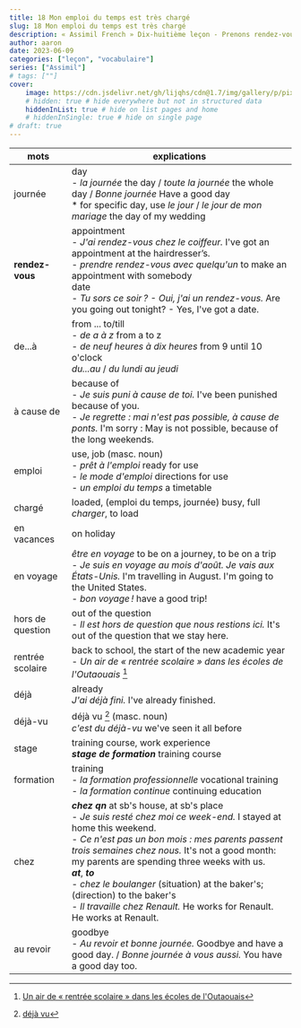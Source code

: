 ```yaml
---
title: 18 Mon emploi du temps est très chargé
slug: 18 Mon emploi du temps est très chargé
description: « Assimil French » Dix-huitième leçon - Prenons rendez-vous avec le banquier
author: aaron
date: 2023-06-09
categories: ["leçon", "vocabulaire"]
series: ["Assimil"]
# tags: [""]
cover: 
    image: https://cdn.jsdelivr.net/gh/lijqhs/cdn@1.7/img/gallery/p/pixabay-polynesia.jpg
    # hidden: true # hide everywhere but not in structured data
    hiddenInList: true # hide on list pages and home
    # hiddenInSingle: true # hide on single page
# draft: true
---
```



| mots | explications |
| ---- | ---- | 
| journée | day </br> - *la journée* the day / *toute la journée* the whole day / *Bonne journée* Have a good day </br> * for specific day, use *le jour* / *le jour de mon mariage* the day of my wedding | 
| **rendez-vous** | appointment </br> - *J'ai rendez-vous chez le coiffeur.* I've got an appointment at the hairdresser’s. </br> - *prendre rendez-vous avec quelqu'un* to make an appointment with somebody </br> date </br> - *Tu sors ce soir ? - Oui, j'ai un rendez-vous.* Are you going out tonight? - Yes, I've got a date. | 
| de...à | from ... to/till </br> - *de a à z* from a to z </br> - *de neuf heures à dix heures* from 9 until 10 o'clock </br> *du...au* / *du lundi au jeudi* | 
| à cause de | because of </br> - *Je suis puni à cause de toi.* I've been punished because of you. </br> - *Je regrette : mai n'est pas possible, à cause de ponts.* I'm sorry : May is not possible, because of the long weekends. |  
| emploi | use, job (masc. noun) </br> - *prêt à l'emploi* ready for use </br> - *le mode d'emploi* directions for use </br> - *un emploi du temps* a timetable | 
| chargé | loaded, (emploi du temps, journée) busy, full </br> *charger*, to load | 
| en vacances | on holiday | 
| en voyage | *être en voyage* to be on a journey, to be on a trip </br> - *Je suis en voyage au mois d'août. Je vais aux États-Unis.* I'm travelling in August. I'm going to the United States. </br> - *bon voyage !* have a good trip! | 
| hors de question | out of the question </br> - *Il est hors de question que nous restions ici.* It's out of the question that we stay here. |
| rentrée scolaire | back to school, the start of the new academic year </br> - *Un air de « rentrée scolaire » dans les écoles de l'Outaouais* [^1] | 
| déjà | already </br> *J'ai déjà fini.* I've already finished. | 
| déjà-vu | déjà vu [^2] (masc. noun) </br> *c'est du déjà-vu* we've seen it all before | 
| stage | training course, work experience </br> ***stage de formation*** training course | 
| formation | training </br> - *la formation professionnelle* vocational training </br> - *la formation continue* continuing education | 
| chez | ***chez qn*** at sb's house, at sb's place </br> - *Je suis resté chez moi ce week-end.* I stayed at home this weekend. </br> - *Ce n'est pas un bon mois : mes parents passent trois semaines chez nous.* It's not a good month: my parents are spending three weeks with us. </br> ***at***, ***to*** </br> - *chez le boulanger* (situation) at the baker's; (direction) to the baker's </br> - *Il travaille chez Renault.* He works for Renault. He works at Renault. | 
| au revoir | goodbye </br> - *Au revoir et bonne journée.* Goodbye and have a good day. / *Bonne journée à vous aussi.* You have a good day too. | 

[^1]: [Un air de « rentrée scolaire » dans les écoles de l'Outaouais](https://ici.radio-canada.ca/info/videos/1-8875186/un-air-rentree-scolaire-dans-ecoles-outaouais)
[^2]: [déjà vu](https://www.merriam-webster.com/dictionary/d%C3%A9j%C3%A0%20vu)